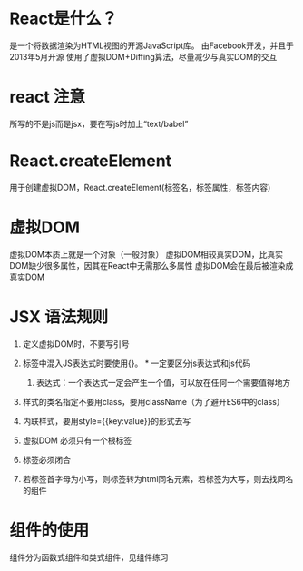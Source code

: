 # React是什么？
  是一个将数据渲染为HTML视图的开源JavaScript库。
  由Facebook开发，并且于2013年5月开源
  使用了虚拟DOM+Diffing算法，尽量减少与真实DOM的交互
# react 注意
  所写的不是js而是jsx，要在写js时加上“text/babel”
# React.createElement
  用于创建虚拟DOM，React.createElement(标签名，标签属性，标签内容)
# 虚拟DOM
  虚拟DOM本质上就是一个对象（一般对象）
  虚拟DOM相较真实DOM，比真实DOM缺少很多属性，因其在React中无需那么多属性
  虚拟DOM会在最后被渲染成真实DOM
# JSX 语法规则
  1. 定义虚拟DOM时，不要写引号
  2. 标签中混入JS表达式时要使用{}。
    * 一定要区分js表达式和js代码 
      1. 表达式：一个表达式一定会产生一个值，可以放在任何一个需要值得地方
      
  3. 样式的类名指定不要用class，要用className（为了避开ES6中的class）
  4. 内联样式，要用style={{key:value}}的形式去写
  5. 虚拟DOM 必须只有一个根标签
  6. 标签必须闭合
  7. 若标签首字母为小写，则标签转为html同名元素，若标签为大写，则去找同名的组件
# 组件的使用
  组件分为函数式组件和类式组件，见组件练习